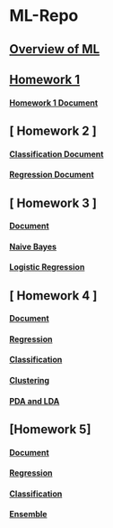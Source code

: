 # ML-Repo

## [ Overview of ML ]( https://github.com/PretaxEnd9716/ML-Repo/blob/main/Overview%20of%20ML.pdf )

## [ Homework 1 ]( https://github.com/PretaxEnd9716/ML-Repo/blob/main/HW%201/rcd180001-HW1.cpp )
#### [ Homework 1 Document ]( https://github.com/PretaxEnd9716/ML-Repo/blob/main/HW%201/rcd180001-HW1.pdf )

## [ Homework 2 ]
#### [ Classification Document ]( https://github.com/PretaxEnd9716/ML-Repo/blob/main/HW%202/classification-rcd180001-hw2.pdf )
#### [ Regression Document ]( https://github.com/PretaxEnd9716/ML-Repo/blob/main/HW%202/regression-rcd180001-hw2.pdf )

## [ Homework 3 ]
#### [ Document ]( https://github.com/PretaxEnd9716/ML-Repo/blob/main/HW%203/ML%20From%20Scratch%20rcd180001.pdf )
#### [ Naive Bayes ]( https://github.com/PretaxEnd9716/ML-Repo/blob/main/HW%203/bayes-rcd180001-HW3.cpp )
#### [ Logistic Regression ]( https://github.com/PretaxEnd9716/ML-Repo/blob/main/HW%203/logReg-rcd180001-HW3.cpp )

## [ Homework 4 ]
#### [ Document ](https://github.com/PretaxEnd9716/ML-Repo/blob/main/HW%204/4375%20Portfolio%20Similarity%20Narrative%20Document.pdf)
#### [ Regression ]( https://github.com/PretaxEnd9716/ML-Repo/blob/main/HW%204/part1.pdf )
#### [ Classification ]( https://github.com/PretaxEnd9716/ML-Repo/blob/main/HW%204/Classification%20PDF.pdf )
#### [ Clustering ]( https://github.com/PretaxEnd9716/ML-Repo/blob/main/HW%204/Clustering%20PDF.pdf )
#### [ PDA and LDA ]( https://github.com/PretaxEnd9716/ML-Repo/blob/main/HW%204/part4.pdf )

## [Homework 5]
#### [Document](https://github.com/PretaxEnd9716/ML-Repo/blob/main/HW%205/Joshua%20Durana.pdf)
#### [Regression](https://github.com/PretaxEnd9716/ML-Repo/blob/main/HW%205/SVM%20regression%20rcd180001.pdf)
#### [Classification](https://github.com/PretaxEnd9716/ML-Repo/blob/main/HW%205/SVM%20classification%20rcd180001.pdf)
#### [Ensemble](https://github.com/PretaxEnd9716/ML-Repo/blob/main/HW%205/pdf%20Ensemble%20rcd180001.pdf)